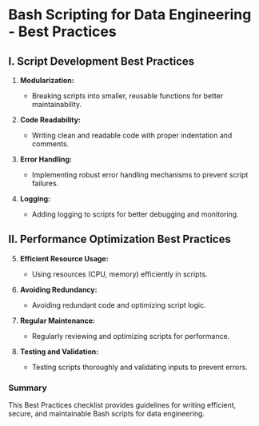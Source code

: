 # Bash Scripting for Data Engineering - Best Practices

## I. Script Development Best Practices

1. **Modularization:**
   - Breaking scripts into smaller, reusable functions for better maintainability.

2. **Code Readability:**
   - Writing clean and readable code with proper indentation and comments.

3. **Error Handling:**
   - Implementing robust error handling mechanisms to prevent script failures.

4. **Logging:**
   - Adding logging to scripts for better debugging and monitoring.

## II. Performance Optimization Best Practices

5. **Efficient Resource Usage:**
   - Using resources (CPU, memory) efficiently in scripts.

6. **Avoiding Redundancy:**
   - Avoiding redundant code and optimizing script logic.

7. **Regular Maintenance:**
   - Regularly reviewing and optimizing scripts for performance.

8. **Testing and Validation:**
    - Testing scripts thoroughly and validating inputs to prevent errors.

### Summary

This Best Practices checklist provides guidelines for writing efficient, secure, and maintainable Bash scripts for data engineering.
